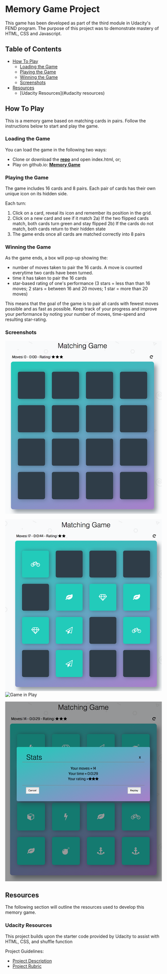 # Memory Game Project

This game has been developed as part of the third module in Udacity's FEND program. The purpose of this project was to demonstrate mastery of HTML, CSS and Javascript. 

## Table of Contents

* [How To Play](#howtoplay)
	* [Loading the Game](#loadingthegame)
	* [Playing the Game](#playingthegame)
	* [Winning the Game](#winningthegame)
	* [Screenshots](#screenshots)
* [Resources](#resources)
	* [Udacity Resources](#udacity resources)

## How To Play 
This is a memory game based on matching cards in pairs. 
Follow the instructions below to start and play the game. 

### Loading the Game
You can load the game in the following two ways:

- Clone or download the **[repo](https://github.com/sarah-maris/memory-game.git)** and open index.html, or;
- Play on github.io: **[Memory Game](https://sarah-maris.github.io/pokematch/)**


### Playing the Game
The game includes 16 cards and 8 pairs. Each pair of cards has their own unique icon on its hidden side. 

Each turn: 
1) Click on a card, reveal its icon and remember its position in the grid. 
2) Click on a new card and see if it match
	2a) If the two flipped cards match, both cards turn green and stay flipped
	2b) If the cards do not match, both cards return to their hidden state
3) The game ends once all cards are matched correctly into 8 pairs

### Winning the Game
As the game ends, a box will pop-up showing the: 

- number of moves taken to pair the 16 cards. A move is counted everytime two cards have been turned.  
- time it has taken to pair the 16 cards
- star-based rating of one's performance (3 stars = less than than 16 moves; 2 stars = between 16 and 20 moves; 1 star = more than 20 moves)

This means that the goal of the game is to pair all cards with fewest moves possible and as fast as possible. Keep track of your progress and improve your performance by noting your number of moves, time-spend and resulting star-rating. 


### Screenshots
![Start Screen](screenshots/start-screen.png "start screen")

![Game in Play](screenshots/game-board.png "Game Board") ![Game in Play](screenshots/play.png "Game in play")

![Win Screen](screenshots/win-screen.png "win screen")


## Resources
The following section will outline the resources used to develop this memory game.

### Udacity Resources
This project builds upon the starter code provided by Udacity to assist with HTML, CSS, and shuffle function

Project Guidelines:
- [Project Description](https://classroom.udacity.com/nanodegrees/nd016beta/parts/45080fba-9129-4bd9-869f-548be080accf/modules/677caa06-55d6-444e-a853-08627c5516a7/lessons/4227cbf4-f6ce-4798-a7e5-b1ce3b9e7c33/concepts/0a38769e-8e23-4e3f-9482-d8d1aa80fbb6)
- [Project Rubric](https://review.udacity.com/#!/rubrics/591/view)


